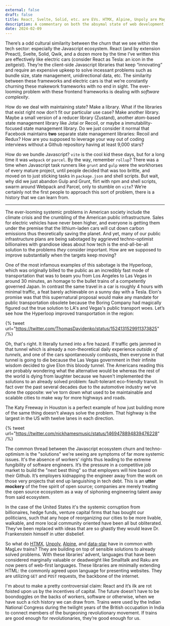 ```yaml
---
external: false
draft: false
title: React, Svelte, Solid, etc. are EVs. HTMX, Alpine, Unpoly are MagLev Trains.
description: A commentary on both the absymal state of web development and the United States' crumbling infrastructure.
date: 2024-02-09
---
```


There’s a odd cultural similarity between the churn that we see within the tech sector: especially the Javascript ecosystem. React (and by extension Preact), Svelte, Solid, Qwik, and a dozen more by the time I’ve written this are effectively like electric cars (consider React as Tesla: an icon in the zeitgeist). They’re the client-side Javascript libraries that keep “innovating” and require an expensive upkeep to solve incessant problems such as bundle size, state management, unidirectional data, etc. The similarity between these frameworks and electric cars is that we’re constantly churning these makework frameworks with no end in sight. The ever-looming problem with these frontend frameworks is dealing with *software complexity*.

How do we deal with maintaining state? Make a library. What if the libraries that exist right now don’t fit our particular use case? Make another library. Maybe a small version of a reducer library (Zustand), another atom-based state management library like Jotai or Recoil, or maybe a immutability-focused state management library. Do we just consider it normal that Facebook maintains **two** separate state management libraries: Recoil and Redux? How are you supposed to leverage your way out of coding interviews without a Github repository having at least 9,000 stars? 

How do we bundle Javascript? `vite` is the cool kid these days, but for a long time it was `webpack` or `parcel`. By the way, remember `rollup`? There was a time when Javascript task runners like `grunt` and `gulp` were the workhorses of every mature project, until people decided that was too brittle, and moved on to just sticking tasks in `package.json` and shell scripts. But wait, why did we just abandon Gulp and Grunt, flirt with npm and shell scripts, swarm around Webpack and Parcel, only to stumble on `vite`? We’re certainly not the first people to approach this sort of problem, there is a history that we can learn from.

---

The ever-looming systemic problems in American society include the climate crisis and the crumbling of the American public infrastructure. Sales for electric vehicles have never been higher, and everyone is getting them under the premise that the lithium-laden cars will cut down carbon emissions thus theoretically saving the planet. And yet, many of our public infrastructure plans are being sabotaged by aggrieved techno-optimist billionaires with grandiose ideas about how tech is the end-all-be-all solution to the problems *they* consider important. How are we supposed to improve substantially when the targets keep moving?

One of the most infamous examples of this sabotage is the Hyperloop, which was originally billed to the public as an incredibly fast mode of transportation that was to beam you from Los Angeles to Las Vegas in around 30 minutes, an homage to the bullet trains of a competently governed Japan. In contrast the same travel in a car is roughly 4 hours with minimal traffic, a feat barely achievable on a sunny day with a Tesla. Elon's promise was that this supernatural proposal would make any mandate for public transportation obsolete because the Boring Company had magically figured out the true solution to LA's and Vegas's public transport woes. Let’s see how the Hyperloop improved transportation in the region:

{% tweet url="https://twitter.com/ThomasDavidenko/status/1524131529911373825" /%}

Oh, that's right. It literally turned into a fire hazard. If traffic gets jammed in that tunnel which is already a non-theoretical daily experience *outside of tunnels*, and one of the cars spontaneously combusts, then everyone in that tunnel is going to die because the Las Vegas government in their infinite wisdom decided to give Elon this bloody tunnel. The Americans reading this are probably wondering what the alternative would be whereas the rest of the world is dying from laughter because we haven't implemented the solutions to an already solved problem: fault-tolerant eco-friendly transit. In fact over the past several decades due to the automotive industry we've done the opposite: we've torn down what used to be maintainable and scalable cities to make way for more highways and roads. 

The Katy Freeway in Houston is a perfect example of how just building more of the same thing doesn't always solve the problem. That highway is the largest in the US with twelve lanes in each direction.

{% tweet url="https://twitter.com/nickhamesmusic/status/1469478894839476228" /%}

The common thread between the Javascript ecosystem churn and techno-optimism is the "solutions" we're seeing are symptoms of far more systemic issues. It's the absence of workers' rights thus leading to the extreme fungibility of software engineers. It’s the pressure in a competitive job market to build the "next best thing" so that employers will hire based on their Github. It’s employers kidnapping the engineer away from the work on those very projects that end up languishing in tech debt. This is an **utter mockery** of the free spirit of open source; companies are merely treating the open source ecosystem as a way of siphoning engineering talent away from said ecosystem. 

In the case of the United States it's the systemic corruption from billionaires, hedge funds, venture capital firms that has bought our politicians, such that any hope of reorganizing our cities to be more livable, walkable, and more local community oriented have been all but obliterated. They've been replaced with ideas that are so ghastly they would leave Dr. Frankenstein himself in utter disbelief. 

So what do [HTMX](https://htmx.org/), [Unpoly](https://unpoly.com/), [Alpine](https://alpinejs.dev/), and [data-star](https://data-star.dev) have in common with MagLev trains? They are building on top of sensible solutions to already solved problems. With these libraries’ advent, languages that have been considered marginally valuable or deadweight like Smalltalk and Raku are now peers of web-first languages. These libraries are minimally extending HTML: the commonly agreed upon language for presenting websites. They are utilizing `GET` and `POST` requests, the backbone of the internet. 

I'm about to make a pretty controversial claim: React and it’s ilk are rot foisted upon us by the incentives of capital. The future doesn’t have to be boondoggles on the backs of workers, software or otherwise, when we have such a rich history we can draw from. Trains were used by the Indian National Congress during the twilight years of the British occupation in India to connect members of the burgeoning revolutionary movement. If trains are good enough for revolutionaries, they’re good enough for us.
